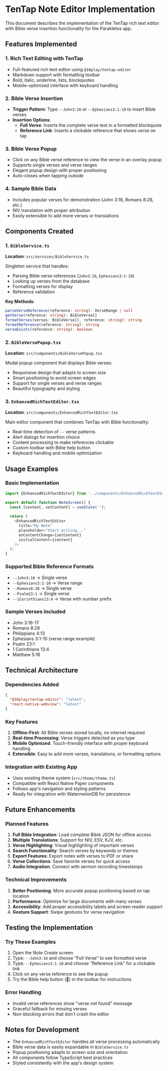 # TenTap Note Editor Implementation

This document describes the implementation of the TenTap rich text editor with Bible verse insertion functionality for the Parakletos app.

## Features Implemented

### 1. Rich Text Editing with TenTap
- Full-featured rich text editor using `@10play/tentap-editor`
- Markdown support with formatting toolbar
- Bold, italic, underline, lists, blockquotes
- Mobile-optimized interface with keyboard handling

### 2. Bible Verse Insertion
- **Trigger Pattern**: Type `--John3:16` or `--Ephesians3:1-10` to insert Bible verses
- **Insertion Options**:
  - **Full Verse**: Inserts the complete verse text in a formatted blockquote
  - **Reference Link**: Inserts a clickable reference that shows verse on tap

### 3. Bible Verse Popup
- Click on any Bible verse reference to view the verse in an overlay popup
- Supports single verses and verse ranges
- Elegant popup design with proper positioning
- Auto-closes when tapping outside

### 4. Sample Bible Data
- Includes popular verses for demonstration (John 3:16, Romans 8:28, etc.)
- NIV translation with proper attribution
- Easily extensible to add more verses or translations

## Components Created

### 1. `BibleService.ts`
**Location**: `src/services/BibleService.ts`

Singleton service that handles:
- Parsing Bible verse references (`John3:16`, `Ephesians3:1-10`)
- Looking up verses from the database
- Formatting verses for display
- Reference validation

**Key Methods**:
```typescript
parseVerseReference(reference: string): VerseRange | null
getVerse(reference: string): BibleVerse[]
formatVerses(verses: BibleVerse[], reference: string): string
formatReference(reference: string): string
verseExists(reference: string): boolean
```

### 2. `BibleVersePopup.tsx`
**Location**: `src/components/BibleVersePopup.tsx`

Modal popup component that displays Bible verses:
- Responsive design that adapts to screen size
- Smart positioning to avoid screen edges
- Support for single verses and verse ranges
- Beautiful typography and styling

### 3. `EnhancedRichTextEditor.tsx`
**Location**: `src/components/EnhancedRichTextEditor.tsx`

Main editor component that combines TenTap with Bible functionality:
- Real-time detection of `--` verse patterns
- Alert dialogs for insertion choice
- Content processing to make references clickable
- Custom toolbar with Bible help button
- Keyboard handling and mobile optimization

## Usage Examples

### Basic Implementation
```typescript
import {EnhancedRichTextEditor} from '../components/EnhancedRichTextEditor';

export default function NoteScreen() {
  const [content, setContent] = useState('');
  
  return (
    <EnhancedRichTextEditor
      title="My Note"
      placeholder="Start writing..."
      onContentChange={setContent}
      initialContent={content}
    />
  );
}
```

### Supported Bible Reference Formats
- `--John3:16` → Single verse
- `--Ephesians3:1-10` → Verse range
- `--Romans8:28` → Single verse
- `--Psalm23:1` → Single verse
- `--1Corinthians13:4` → Verse with number prefix

### Sample Verses Included
- John 3:16-17
- Romans 8:28
- Philippians 4:13
- Ephesians 3:1-10 (verse range example)
- Psalm 23:1
- 1 Corinthians 13:4
- Matthew 5:16

## Technical Architecture

### Dependencies Added
```json
{
  "@10play/tentap-editor": "latest",
  "react-native-webview": "latest"
}
```

### Key Features
1. **Offline-First**: All Bible verses stored locally, no internet required
2. **Real-time Processing**: Verse triggers detected as you type
3. **Mobile Optimized**: Touch-friendly interface with proper keyboard handling
4. **Extensible**: Easy to add more verses, translations, or formatting options

### Integration with Existing App
- Uses existing theme system (`src/theme/theme.ts`)
- Compatible with React Native Paper components
- Follows app's navigation and styling patterns
- Ready for integration with WatermelonDB for persistence

## Future Enhancements

### Planned Features
1. **Full Bible Integration**: Load complete Bible JSON for offline access
2. **Multiple Translations**: Support for NIV, ESV, KJV, etc.
3. **Verse Highlighting**: Visual highlighting of important verses
4. **Search Functionality**: Search verses by keywords or themes
5. **Export Features**: Export notes with verses to PDF or share
6. **Verse Collections**: Save favorite verses for quick access
7. **Audio Integration**: Connect with sermon recording timestamps

### Technical Improvements
1. **Better Positioning**: More accurate popup positioning based on tap location
2. **Performance**: Optimize for large documents with many verses
3. **Accessibility**: Add proper accessibility labels and screen reader support
4. **Gesture Support**: Swipe gestures for verse navigation

## Testing the Implementation

### Try These Examples
1. Open the Note Create screen
2. Type: `--John3:16` and choose "Full Verse" to see formatted verse
3. Type: `--Ephesians3:1-10` and choose "Reference Link" for a clickable link
4. Click on any verse reference to see the popup
5. Try the Bible help button (📖) in the toolbar for instructions

### Error Handling
- Invalid verse references show "verse not found" message
- Graceful fallback for missing verses
- Non-blocking errors that don't crash the editor

## Notes for Development

- The `EnhancedRichTextEditor` handles all verse processing automatically
- Bible verse data is easily expandable in `BibleService.ts`
- Popup positioning adapts to screen size and orientation
- All components follow TypeScript best practices
- Styled consistently with the app's design system